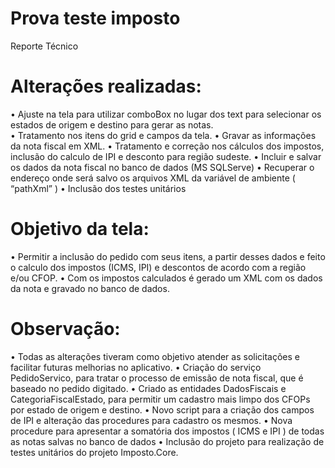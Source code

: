 # Prova teste imposto

Reporte Técnico

# Alterações realizadas:
•	Ajuste na tela para utilizar comboBox no lugar dos text para selecionar os estados de origem e destino para gerar as notas.<br>
•	Tratamento nos itens do grid e campos da tela.
•	Gravar as informações da nota fiscal em XML.
•	Tratamento e correção nos cálculos dos impostos, inclusão do calculo de IPI e desconto para região sudeste.
•	Incluir e salvar os dados da nota fiscal no banco de dados (MS SQLServe)
•	Recuperar o endereço onde será salvo os arquivos XML da variável de ambiente ( “pathXml” )
•	Inclusão dos testes unitários

# Objetivo da tela:
•	Permitir a inclusão do pedido com seus itens, a partir desses dados e feito o calculo dos impostos (ICMS, IPI) e descontos de acordo com a região e/ou CFOP. 
•	Com os impostos calculados é gerado um XML com os dados da nota e gravado no banco de dados.

# Observação:
•	Todas as alterações tiveram como objetivo atender as solicitações e facilitar futuras melhorias no aplicativo.
•	Criação do serviço PedidoServico, para tratar o processo de emissão de nota fiscal, que é baseado no pedido digitado.
•	Criado as entidades DadosFiscais e CategoriaFiscalEstado, para permitir um cadastro mais limpo dos CFOPs por estado de origem e destino.
•	Novo script para a criação dos campos de IPI e alteração das procedures para cadastro os mesmos.
•	Nova procedure para apresentar a somatória dos impostos ( ICMS e IPI ) de todas as notas salvas no banco de dados
•	Inclusão do projeto para realização de testes unitários do projeto Imposto.Core.
